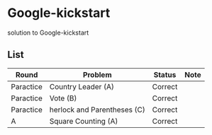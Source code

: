 # Google-kickstart
solution to Google-kickstart

## List

Round | Problem | Status | Note
---| ---| --- | ---
Paractice | Country Leader (A)| Correct|
Paractice | Vote (B)| Correct|
Paractice | herlock and Parentheses (C)| Correct|
A | Square Counting (A)| Correct|
